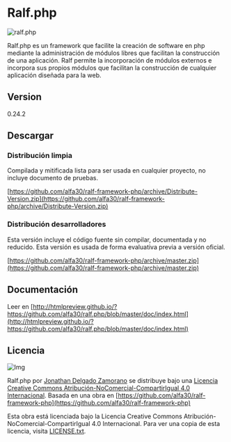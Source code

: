Ralf.php
========
![ralf.php](https://raw.githubusercontent.com/alfa30/ralf.php/master/img/128.png)

Ralf.php es un framework que facilite la creación de software en php mediante la administración de módulos libres que facilitan la construcción de una aplicación. Ralf permite la incorporación de módulos externos e incorpora sus propios módulos que facilitan la construcción de cualquier aplicación diseñada para la web.

Version
-------
0.24.2

Descargar
---------
### Distribución limpia
Compilada y mitificada lista para ser usada en cualquier proyecto, no incluye documento de pruebas.

[https://github.com/alfa30/ralf-framework-php/archive/Distribute-Version.zip](https://github.com/alfa30/ralf-framework-php/archive/Distribute-Version.zip)

### Distribución desarrolladores
Esta versión incluye el código fuente sin compilar, documentada y no reducido. Esta versión es usada de forma evaluativa previa a versión oficial.

[https://github.com/alfa30/ralf-framework-php/archive/master.zip](https://github.com/alfa30/ralf-framework-php/archive/master.zip)

Documentación
-------------
Leer en [http://htmlpreview.github.io/?https://github.com/alfa30/ralf.php/blob/master/doc/index.html](http://htmlpreview.github.io/?https://github.com/alfa30/ralf.php/blob/master/doc/index.html)

Licencia
--------

![Img](http://i.creativecommons.org/l/by-nc-sa/4.0/88x31.png)

Ralf.php por [Jonathan Delgado Zamorano](http://jonad.in/) se distribuye bajo una [Licencia Creative Commons Atribución-NoComercial-CompartirIgual 4.0 Internacional](http://creativecommons.org/licenses/by-nc-sa/4.0/). Basada en una obra en [https://github.com/alfa30/ralf-framework-php](https://github.com/alfa30/ralf-framework-php)

Esta obra está licenciada bajo la Licencia Creative Commons Atribución-NoComercial-CompartirIgual 4.0 Internacional. Para ver una copia de esta licencia, visita [LICENSE.txt](https://raw.github.com/alfa30/ralf-framework-php/master/LICENSE.txt).
